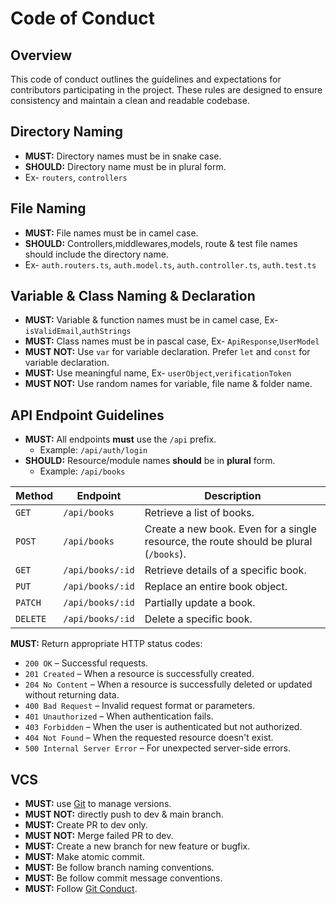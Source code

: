 # Code of Conduct

## Overview

This code of conduct outlines the guidelines and expectations for contributors participating in the project. These rules are designed to ensure consistency and maintain a clean and readable codebase.

## Directory Naming

- **MUST:** Directory names must be in snake case.
- **SHOULD:** Directory name must be in plural form.
- Ex- `routers`, `controllers`

## File Naming

- **MUST:** File names must be in camel case.
- **SHOULD:** Controllers,middlewares,models, route & test file names should include the directory name.
- Ex- `auth.routers.ts`, `auth.model.ts`, `auth.controller.ts`, `auth.test.ts`

## Variable & Class Naming & Declaration

- **MUST:** Variable & function names must be in camel case, Ex- `isValidEmail`,`authStrings`
- **MUST:** Class names must be in pascal case, Ex- `ApiResponse`,`UserModel`
- **MUST NOT:** Use `var` for variable declaration. Prefer `let` and `const` for variable declaration.
- **MUST:** Use meaningful name, Ex- `userObject`,`verificationToken`
- **MUST NOT:** Use random names for variable, file name & folder name.

## API Endpoint Guidelines

- **MUST:** All endpoints **must** use the `/api` prefix.
    - Example: `/api/auth/login`
- **SHOULD:** Resource/module names **should** be in **plural** form.
    - Example: `/api/books`

| Method   | Endpoint         | Description                                                                           |
| -------- | ---------------- | ------------------------------------------------------------------------------------- |
| `GET`    | `/api/books`     | Retrieve a list of books.                                                             |
| `POST`   | `/api/books`     | Create a new book. Even for a single resource, the route should be plural (`/books`). |
| `GET`    | `/api/books/:id` | Retrieve details of a specific book.                                                  |
| `PUT`    | `/api/books/:id` | Replace an entire book object.                                                        |
| `PATCH`  | `/api/books/:id` | Partially update a book.                                                              |
| `DELETE` | `/api/books/:id` | Delete a specific book.                                                               |

**MUST:** Return appropriate HTTP status codes:

- `200 OK` – Successful requests.
- `201 Created` – When a resource is successfully created.
- `204 No Content` – When a resource is successfully deleted or updated without returning data.
- `400 Bad Request` – Invalid request format or parameters.
- `401 Unauthorized` – When authentication fails.
- `403 Forbidden` – When the user is authenticated but not authorized.
- `404 Not Found` – When the requested resource doesn't exist.
- `500 Internal Server Error` – For unexpected server-side errors.

## VCS

- **MUST:** use [Git](https://git-scm.com/) to manage versions.
- **MUST NOT:** directly push to dev & main branch.
- **MUST:** Create PR to dev only.
- **MUST NOT:** Merge failed PR to dev.
- **MUST:** Create a new branch for new feature or bugfix.
- **MUST:** Make atomic commit.
- **MUST:** Be follow branch naming conventions.
- **MUST:** Be follow commit message conventions.
- **MUST:** Follow [Git Conduct](./gitConduct.md).
